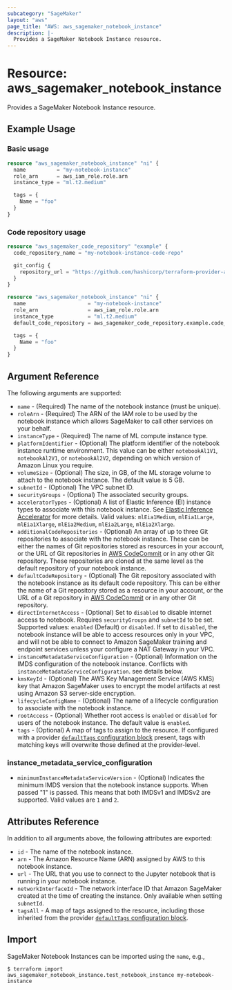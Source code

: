 ```yaml
---
subcategory: "SageMaker"
layout: "aws"
page_title: "AWS: aws_sagemaker_notebook_instance"
description: |-
  Provides a SageMaker Notebook Instance resource.
---
```


# Resource: aws_sagemaker_notebook_instance

Provides a SageMaker Notebook Instance resource.

## Example Usage

### Basic usage

```terraform
resource "aws_sagemaker_notebook_instance" "ni" {
  name          = "my-notebook-instance"
  role_arn      = aws_iam_role.role.arn
  instance_type = "ml.t2.medium"

  tags = {
    Name = "foo"
  }
}
```

### Code repository usage

```terraform
resource "aws_sagemaker_code_repository" "example" {
  code_repository_name = "my-notebook-instance-code-repo"

  git_config {
    repository_url = "https://github.com/hashicorp/terraform-provider-aws.git"
  }
}

resource "aws_sagemaker_notebook_instance" "ni" {
  name                    = "my-notebook-instance"
  role_arn                = aws_iam_role.role.arn
  instance_type           = "ml.t2.medium"
  default_code_repository = aws_sagemaker_code_repository.example.code_repository_name

  tags = {
    Name = "foo"
  }
}
```

## Argument Reference

The following arguments are supported:

* `name` - (Required) The name of the notebook instance (must be unique).
* `roleArn` - (Required) The ARN of the IAM role to be used by the notebook instance which allows SageMaker to call other services on your behalf.
* `instanceType` - (Required) The name of ML compute instance type.
* `platformIdentifier` - (Optional) The platform identifier of the notebook instance runtime environment. This value can be either `notebookAl1V1`, `notebookAl2V1`, or  `notebookAl2V2`, depending on which version of Amazon Linux you require.
* `volumeSize` - (Optional) The size, in GB, of the ML storage volume to attach to the notebook instance. The default value is 5 GB.
* `subnetId` - (Optional) The VPC subnet ID.
* `securityGroups` - (Optional) The associated security groups.
* `acceleratorTypes` - (Optional) A list of Elastic Inference (EI) instance types to associate with this notebook instance. See [Elastic Inference Accelerator](https://docs.aws.amazon.com/sagemaker/latest/dg/ei.html) for more details. Valid values: `mlEia1Medium`, `mlEia1Large`, `mlEia1Xlarge`, `mlEia2Medium`, `mlEia2Large`, `mlEia2Xlarge`.
* `additionalCodeRepositories` - (Optional) An array of up to three Git repositories to associate with the notebook instance.
 These can be either the names of Git repositories stored as resources in your account, or the URL of Git repositories in [AWS CodeCommit](https://docs.aws.amazon.com/codecommit/latest/userguide/welcome.html) or in any other Git repository. These repositories are cloned at the same level as the default repository of your notebook instance.
* `defaultCodeRepository` - (Optional) The Git repository associated with the notebook instance as its default code repository. This can be either the name of a Git repository stored as a resource in your account, or the URL of a Git repository in [AWS CodeCommit](https://docs.aws.amazon.com/codecommit/latest/userguide/welcome.html) or in any other Git repository.
* `directInternetAccess` - (Optional) Set to `disabled` to disable internet access to notebook. Requires `securityGroups` and `subnetId` to be set. Supported values: `enabled` (Default) or `disabled`. If set to `disabled`, the notebook instance will be able to access resources only in your VPC, and will not be able to connect to Amazon SageMaker training and endpoint services unless your configure a NAT Gateway in your VPC.
* `instanceMetadataServiceConfiguration` - (Optional) Information on the IMDS configuration of the notebook instance. Conflicts with `instanceMetadataServiceConfiguration`. see details below.
* `kmsKeyId` - (Optional) The AWS Key Management Service (AWS KMS) key that Amazon SageMaker uses to encrypt the model artifacts at rest using Amazon S3 server-side encryption.
* `lifecycleConfigName` - (Optional) The name of a lifecycle configuration to associate with the notebook instance.
* `rootAccess` - (Optional) Whether root access is `enabled` or `disabled` for users of the notebook instance. The default value is `enabled`.
* `tags` - (Optional) A map of tags to assign to the resource. If configured with a provider [`defaultTags` configuration block](https://registry.terraform.io/providers/hashicorp/aws/latest/docs#default_tags-configuration-block) present, tags with matching keys will overwrite those defined at the provider-level.

### instance_metadata_service_configuration

* `minimumInstanceMetadataServiceVersion` - (Optional) Indicates the minimum IMDS version that the notebook instance supports. When passed "1" is passed. This means that both IMDSv1 and IMDSv2 are supported. Valid values are `1` and `2`.

## Attributes Reference

In addition to all arguments above, the following attributes are exported:

* `id` - The name of the notebook instance.
* `arn` - The Amazon Resource Name (ARN) assigned by AWS to this notebook instance.
* `url` - The URL that you use to connect to the Jupyter notebook that is running in your notebook instance.
* `networkInterfaceId` - The network interface ID that Amazon SageMaker created at the time of creating the instance. Only available when setting `subnetId`.
* `tagsAll` - A map of tags assigned to the resource, including those inherited from the provider [`defaultTags` configuration block](https://registry.terraform.io/providers/hashicorp/aws/latest/docs#default_tags-configuration-block).

## Import

SageMaker Notebook Instances can be imported using the `name`, e.g.,

```
$ terraform import aws_sagemaker_notebook_instance.test_notebook_instance my-notebook-instance
```

<!-- cache-key: cdktf-0.17.0-pre.15 input-f15799dab748c9076c17f379eb87fba6cb3e6120c8d2e13f5afb78ac3a8bfa46 -->